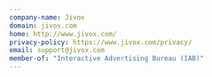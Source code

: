 ```yaml
---
company-name: Jivox
domain: jivox.com
home: http://www.jivox.com/
privacy-policy: https://www.jivox.com/privacy/
email: support@jivox.com
member-of: "Interactive Advertising Bureau (IAB)"
---
```




